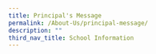 ```yaml
---
title: Principal's Message
permalink: /About-Us/principal-message/
description: ""
third_nav_title: School Information
---
```

